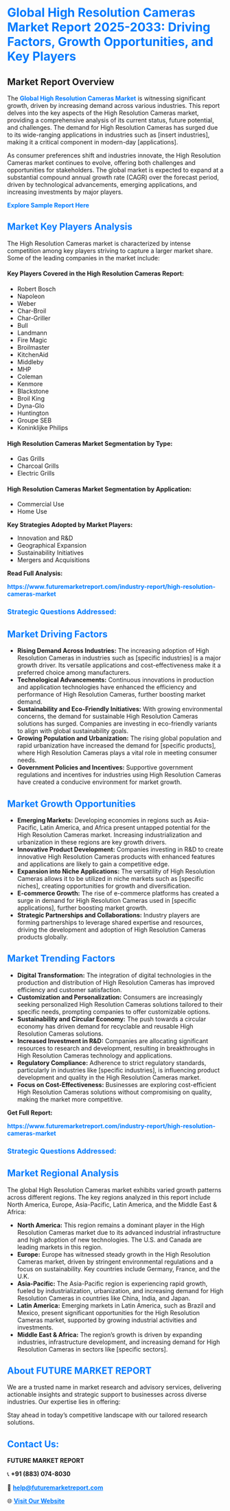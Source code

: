 <h1 style="color: #007BFF;">Global High Resolution Cameras Market Report 2025-2033: Driving Factors, Growth Opportunities, and Key Players</h1>

<section id="overview">
<h2>Market Report Overview</h2>
<p>The <a href="https://www.futuremarketreport.com/industry-report/high-resolution-cameras-market" style="color: #007BFF; text-decoration: none;"><strong>Global High Resolution Cameras Market</strong></a> is witnessing significant growth, driven by increasing demand across various industries. This report delves into the key aspects of the High Resolution Cameras market, providing a comprehensive analysis of its current status, future potential, and challenges. The demand for High Resolution Cameras has surged due to its wide-ranging applications in industries such as [insert industries], making it a critical component in modern-day [applications].</p>
<p>As consumer preferences shift and industries innovate, the High Resolution Cameras market continues to evolve, offering both challenges and opportunities for stakeholders. The global market is expected to expand at a substantial compound annual growth rate (CAGR) over the forecast period, driven by technological advancements, emerging applications, and increasing investments by major players.</p>
</section>

<section id="overview">
<p><a href="https://www.futuremarketreport.com/request-sample/reportId=33841" style="color: #007BFF; text-decoration: none;"><strong>Explore Sample Report Here</strong></a></p>
</section>

<section id="key-players">
<h2 style="color: #007BFF;">Market Key Players Analysis</h2>
<p>The High Resolution Cameras market is characterized by intense competition among key players striving to capture a larger market share. Some of the leading companies in the market include:</p>
<h4>Key Players Covered in the High Resolution Cameras Report:</h4>
<ul><li>Robert Bosch</li><li>Napoleon</li><li>Weber</li><li>Char-Broil</li><li>Char-Griller</li><li>Bull</li><li>Landmann</li><li>Fire Magic</li><li>Broilmaster</li><li>KitchenAid</li><li>Middleby</li><li>MHP</li><li>Coleman</li><li>Kenmore</li><li>Blackstone</li><li>Broil King</li><li>Dyna-Glo</li><li>Huntington</li><li>Groupe SEB</li><li>Koninklijke Philips</li></ul>
<h4>High Resolution Cameras Market Segmentation by Type:</h4>
<ul><li>Gas Grills</li><li>Charcoal Grills</li><li>Electric Grills</li></ul>

<h4>High Resolution Cameras Market Segmentation by Application:</h4>
<ul><li>Commercial Use</li><li>Home Use</li></ul>
<p><strong>Key Strategies Adopted by Market Players:</strong></p>
<ul>
<li>Innovation and R&D</li>
<li>Geographical Expansion</li>
<li>Sustainability Initiatives</li>
<li>Mergers and Acquisitions</li>
</ul>
</section>

<section>
<p><strong>Read Full Analysis: </strong></p><a href="https://www.futuremarketreport.com/industry-report/high-resolution-cameras-market" style="color: #007BFF; text-decoration: none;"><strong>https://www.futuremarketreport.com/industry-report/high-resolution-cameras-market</strong></a>
<h3 style="color: #007BFF;">Strategic Questions Addressed:</h3>
</section>

<section id="driving-factors">
<h2 style="color: #007BFF;">Market Driving Factors</h2>
<ul>
<li><strong>Rising Demand Across Industries:</strong> The increasing adoption of High Resolution Cameras in industries such as [specific industries] is a major growth driver. Its versatile applications and cost-effectiveness make it a preferred choice among manufacturers.</li>
<li><strong>Technological Advancements:</strong> Continuous innovations in production and application technologies have enhanced the efficiency and performance of High Resolution Cameras, further boosting market demand.</li>
<li><strong>Sustainability and Eco-Friendly Initiatives:</strong> With growing environmental concerns, the demand for sustainable High Resolution Cameras solutions has surged. Companies are investing in eco-friendly variants to align with global sustainability goals.</li>
<li><strong>Growing Population and Urbanization:</strong> The rising global population and rapid urbanization have increased the demand for [specific products], where High Resolution Cameras plays a vital role in meeting consumer needs.</li>
<li><strong>Government Policies and Incentives:</strong> Supportive government regulations and incentives for industries using High Resolution Cameras have created a conducive environment for market growth.</li>
</ul>
</section>

<section id="growth-opportunities">
<h2 style="color: #007BFF;">Market Growth Opportunities</h2>
<ul>
<li><strong>Emerging Markets:</strong> Developing economies in regions such as Asia-Pacific, Latin America, and Africa present untapped potential for the High Resolution Cameras market. Increasing industrialization and urbanization in these regions are key growth drivers.</li>
<li><strong>Innovative Product Development:</strong> Companies investing in R&D to create innovative High Resolution Cameras products with enhanced features and applications are likely to gain a competitive edge.</li>
<li><strong>Expansion into Niche Applications:</strong> The versatility of High Resolution Cameras allows it to be utilized in niche markets such as [specific niches], creating opportunities for growth and diversification.</li>
<li><strong>E-commerce Growth:</strong> The rise of e-commerce platforms has created a surge in demand for High Resolution Cameras used in [specific applications], further boosting market growth.</li>
<li><strong>Strategic Partnerships and Collaborations:</strong> Industry players are forming partnerships to leverage shared expertise and resources, driving the development and adoption of High Resolution Cameras products globally.</li>
</ul>
</section>

<section id="trending-factors">
<h2 style="color: #007BFF;">Market Trending Factors</h2>
<ul>
<li><strong>Digital Transformation:</strong> The integration of digital technologies in the production and distribution of High Resolution Cameras has improved efficiency and customer satisfaction.</li>
<li><strong>Customization and Personalization:</strong> Consumers are increasingly seeking personalized High Resolution Cameras solutions tailored to their specific needs, prompting companies to offer customizable options.</li>
<li><strong>Sustainability and Circular Economy:</strong> The push towards a circular economy has driven demand for recyclable and reusable High Resolution Cameras solutions.</li>
<li><strong>Increased Investment in R&D:</strong> Companies are allocating significant resources to research and development, resulting in breakthroughs in High Resolution Cameras technology and applications.</li>
<li><strong>Regulatory Compliance:</strong> Adherence to strict regulatory standards, particularly in industries like [specific industries], is influencing product development and quality in the High Resolution Cameras market.</li>
<li><strong>Focus on Cost-Effectiveness:</strong> Businesses are exploring cost-efficient High Resolution Cameras solutions without compromising on quality, making the market more competitive.</li>
</ul>
</section>

<section>
<p><strong>Get Full Report: </strong></p><a href="https://www.futuremarketreport.com/industry-report/high-resolution-cameras-market" style="color: #007BFF; text-decoration: none;"><strong>https://www.futuremarketreport.com/industry-report/high-resolution-cameras-market</strong></a>
<h3 style="color: #007BFF;">Strategic Questions Addressed:</h3>
</section>


<section id="regional-analysis">
<h2 style="color: #007BFF;">Market Regional Analysis</h2>
<p>The global High Resolution Cameras market exhibits varied growth patterns across different regions. The key regions analyzed in this report include North America, Europe, Asia-Pacific, Latin America, and the Middle East & Africa:</p>
<ul>
<li><strong>North America:</strong> This region remains a dominant player in the High Resolution Cameras market due to its advanced industrial infrastructure and high adoption of new technologies. The U.S. and Canada are leading markets in this region.</li>
<li><strong>Europe:</strong> Europe has witnessed steady growth in the High Resolution Cameras market, driven by stringent environmental regulations and a focus on sustainability. Key countries include Germany, France, and the U.K.</li>
<li><strong>Asia-Pacific:</strong> The Asia-Pacific region is experiencing rapid growth, fueled by industrialization, urbanization, and increasing demand for High Resolution Cameras in countries like China, India, and Japan.</li>
<li><strong>Latin America:</strong> Emerging markets in Latin America, such as Brazil and Mexico, present significant opportunities for the High Resolution Cameras market, supported by growing industrial activities and investments.</li>
<li><strong>Middle East & Africa:</strong> The region’s growth is driven by expanding industries, infrastructure development, and increasing demand for High Resolution Cameras in sectors like [specific sectors].</li>
</ul>
</section>

<footer>
<h2 style="color: #007BFF;">About FUTURE MARKET REPORT</h2>
<p>We are a trusted name in market research and advisory services, delivering actionable insights and strategic support to businesses across diverse industries. Our expertise lies in offering:</p>

<p>Stay ahead in today’s competitive landscape with our tailored research solutions.</p>

<h2 style="color: #007BFF;">Contact Us:</h2>
<p><strong>FUTURE MARKET REPORT</strong></p>
<p>📞 <strong>+91 (883) 074-8030</strong></p>
<p>📧 <strong><a href="mailto:help@futuremarketreport.com" style="color: #007BFF;">help@futuremarketreport.com</a></strong></p>
<p>🌐 <strong><a href="https://www.futuremarketreport.com/" style="color: #007BFF;">Visit Our Website</a></strong></p>
</footer>